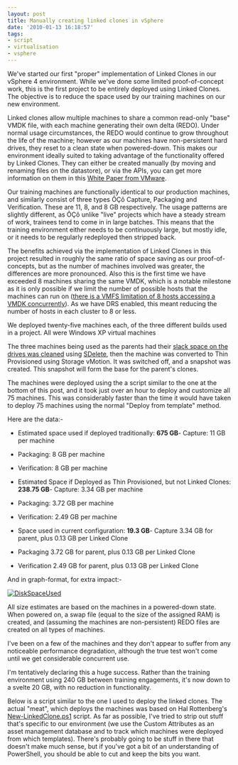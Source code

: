 ```yaml
---
layout: post
title: Manually creating linked clones in vSphere
date: '2010-01-13 16:18:57'
tags:
- script
- virtualisation
- vsphere
---
```



We've started our first "proper" implementation of Linked Clones in our vSphere 4 environment. While we've done some limited proof-of-concept work, this is the first project to be entirely deployed using Linked Clones. The objective is to reduce the space used by our training machines on our new environment.

Linked clones allow multiple machines to share a common read-only "base" VMDK file, with each machine generating their own delta (REDO). Under normal usage circumstances, the REDO would continue to grow throughout the life of the machine; however as our machines have non-persistent hard drives, they reset to a clean state when powered-down. This makes our environment ideally suited to taking advantage of the functionality offered by Linked Clones. They can either be created manually (by moving and renaming files on the datastore), or via the APIs, you can get more information on them in this [White Paper from VMware](http://www.vmware.com/support/developer/vc-sdk/linked_vms_note.pdf).

Our training machines are functionally identical to our production machines, and similarly consist of three types ÔÇô Capture, Packaging and Verification. These are 11, 8, and 8 GB respectively. The usage patterns are slightly different, as ÔÇô unlike "live" projects which have a steady stream of work, trainees tend to come in in large batches. This means that the training environment either needs to be continuously large, but mostly idle, or it needs to be regularly redeployed then stripped back.

The benefits achieved via the implementation of Linked Clones in this project resulted in roughly the same ratio of space saving as our proof-of-concepts, but as the number of machines involved was greater, the differences are more pronounced. Also this is the first time we have exceeded 8 machines sharing the same VMDK, which is a notable milestone as it is only possible if we limit the number of possible hosts that the machines can run on ([there is a VMFS limitation of 8 hosts accessing a VMDK concurrently](http://kb.vmware.com/selfservice/microsites/search.do?language=en_US&cmd=displayKC&externalId=1003319)). As we have DRS enabled, this meant reducing the number of hosts in each cluster to 8 or less.

We deployed twenty-five machines each, of  the three different builds used in a project. All were Windows XP virtual machines

The three machines being used as the parents had their [slack space on the drives was cleaned](http://ben.neise.co.uk/index.php/2009/10/using-sdelete-to-maximise-the-amount-of-disk-space-reclaimed-during-conversion-to-thin-provisioned-disks/) using [SDelete](http://technet.microsoft.com/en-us/sysinternals/bb897443.aspx), then the machine was converted to Thin Provisioned using Storage vMotion. It was switched off, and a snapshot was created. This snapshot will form the base for the parent's clones.

The machines were deployed using the a script similar to the one at the bottom of this post, and it took just over an hour to deploy and customize all 75 machines. This was considerably faster than the time it would have taken to deploy 75 machines using the normal "Deploy from template"  method.

Here are the data:-

- Estimated space used if deployed traditionally: **675 GB**- Capture: 11 GB per machine
- Packaging: 8 GB per machine
- Verification: 8 GB per machine

- Estimated Space if Deployed as Thin Provisioned, but not Linked Clones: **238.75 GB**- Capture: 3.34 GB per machine
- Packaging: 3.72 GB per machine
- Verification: 2.49 GB per machine

- Space used in current configuration: **19.3 GB**- Capture 3.34 GB for parent, plus 0.13 GB per Linked Clone
- Packaging 3.72 GB for parent, plus 0.13 GB per Linked Clone
- Verification 2.49 GB for parent, plus 0.13 GB per Linked Clone

And in graph-format, for extra impact:-

[![DiskSpaceUsed](http://ben.neise.co.uk/wp-content/uploads/2010/01/DiskSpaceUsed1-300x178.png)](http://ben.neise.co.uk/wp-content/uploads/2010/01/DiskSpaceUsed1.png)

All size estimates are based on the machines in a powered-down state. When powered on, a swap file (equal to the size of the assigned RAM) is created, and (assuming the machines are non-persistent) REDO files are created on all types of machines.

I've been on a few of the machines and they don't appear to suffer from any noticeable performance degradation, although the true test won't come until we get considerable concurrent use.

I'm tentatively declaring this a huge success. Rather than the training environment using 240 GB between training engagements, it's now down to a svelte 20 GB, with no reduction in functionality.

Below is a script similar to the one I used to deploy the linked clones. The actual "meat", which deploys the machines was based on Hal Rottenberg's [New-LinkedClone.ps1](http://poshcode.org/1549) script. As far as possible, I've tried to strip out stuff that's specific to our environment (we use the Custom Attributes as an asset management database and to track which machines were deployed from which templates). There's probably going to be stuff in there that doesn't make much sense, but if you've got a bit of an understanding of PowerShell, you should be able to cut and keep the bits you want.

<script src="https://gist.github.com/GuruAnt/7216369.js"></script>


